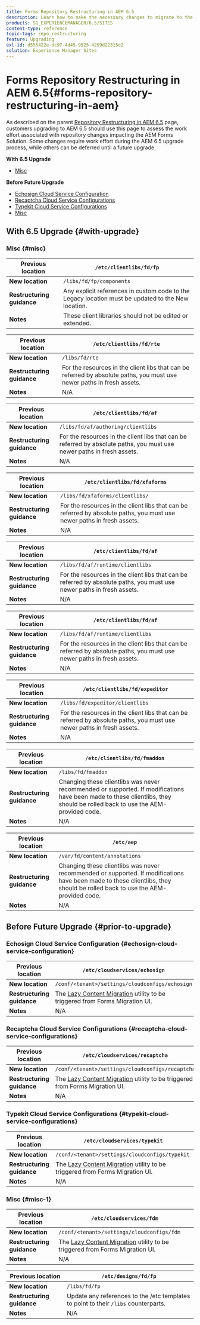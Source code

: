 ```yaml
---
title: Forms Repository Restructuring in AEM 6.5
description: Learn how to make the necessary changes to migrate to the new repository structure in AEM 6.5 for Forms.
products: SG_EXPERIENCEMANAGER/6.5/SITES
content-type: reference
topic-tags: repo_restructuring
feature: Upgrading
exl-id: d555422e-dc97-4d45-9525-4299d22315e2
solution: Experience Manager Sites
---
```

# Forms Repository Restructuring in AEM 6.5{#forms-repository-restructuring-in-aem}

As described on the parent [Repository Restructuring in AEM 6.5](/help/sites-deploying/repository-restructuring.md) page, customers upgrading to AEM 6.5 should use this page to assess the work effort associated with repository changes impacting the AEM Forms Solution. Some changes require work effort during the AEM 6.5 upgrade process, while others can be deferred until a future upgrade.

**With 6.5 Upgrade**

* [Misc](/help/sites-deploying/forms-repository-restructuring-in-aem-6-5.md#misc)

**Before Future Upgrade**

* [Echosign Cloud Service Configuration](/help/sites-deploying/forms-repository-restructuring-in-aem-6-5.md#echosign-cloud-service-configuration)
* [Recaptcha Cloud Service Configurations](/help/sites-deploying/forms-repository-restructuring-in-aem-6-5.md#recaptcha-cloud-service-configurations)
* [Typekit Cloud Service Configurations](/help/sites-deploying/forms-repository-restructuring-in-aem-6-5.md#typekit-cloud-service-configurations)
* [Misc](/help/sites-deploying/forms-repository-restructuring-in-aem-6-5.md#misc)

## With 6.5 Upgrade {#with-upgrade}

### Misc {#misc}

| **Previous location** | `/etc/clientlibs/fd/fp` |
|---|---|
| **New location** | `/libs/fd/fp/components` |
| **Restructuring guidance** |Any explicit references in custom code to the Legacy location must be updated to the New location. |
| **Notes** |These client libraries should not be edited or extended. |

| **Previous location** | `/etc/clientlibs/fd/rte` |
|---|---|
| **New location** | `/libs/fd/rte` |
| **Restructuring guidance** |For the resources in the client libs that can be referred by absolute paths, you must use newer paths in fresh assets. |
| **Notes** |N/A |

| **Previous location** | `/etc/clientlibs/fd/af` |
|---|---|
| **New location** | `/libs/fd/af/authoring/clientlibs` |
| **Restructuring guidance** |For the resources in the client libs that can be referred by absolute paths, you must use newer paths in fresh assets. |
| **Notes** |N/A |

| **Previous location** | `/etc/clientlibs/fd/xfaforms` |
|---|---|
| **New location** | `/libs/fd/xfaforms/clientlibs/` |
| **Restructuring guidance** |For the resources in the client libs that can be referred by absolute paths, you must use newer paths in fresh assets. |
| **Notes** |N/A |

| **Previous location** | `/etc/clientlibs/fd/af` |
|---|---|
| **New location** | `/libs/fd/af/runtime/clientlibs` |
| **Restructuring guidance** |For the resources in the client libs that can be referred by absolute paths, you must use newer paths in fresh assets. |
| **Notes** |N/A |

| **Previous location** | `/etc/clientlibs/fd/af` |
|---|---|
| **New location** | `/libs/fd/af/runtime/clientlibs` |
| **Restructuring guidance** |For the resources in the client libs that can be referred by absolute paths, you must use newer paths in fresh assets. |
| **Notes** |N/A |

| **Previous location** | `/etc/clientlibs/fd/expeditor` |
|---|---|
| **New location** | `/libs/fd/expeditor/clientlibs` |
| **Restructuring guidance** |For the resources in the client libs that can be referred by absolute paths, you must use newer paths in fresh assets. |
| **Notes** |N/A |

| **Previous location** | `/etc/clientlibs/fd/fmaddon` |
|---|---|
| **New location** | `/libs/fd/fmaddon` |
| **Restructuring guidance** |Changing these clientlibs was never recommended or supported. If modifications have been made to these clientlibs, they should be rolled back to use the AEM-provided code. |
| **Notes** |N/A |

| **Previous location** | `/etc/aep` |
|---|---|
| **New location** | `/var/fd/content/annotations` |
| **Restructuring guidance** |Changing these clientlibs was never recommended or supported. If modifications have been made to these clientlibs, they should be rolled back to use the AEM-provided code. |
| **Notes** |N/A |

## Before Future Upgrade {#prior-to-upgrade}

### Echosign Cloud Service Configuration {#echosign-cloud-service-configuration}

| **Previous location** | `/etc/cloudservices/echosign` |
|---|---|
| **New location** | `/conf/<tenant>/settings/cloudconfigs/echosign` |
| **Restructuring guidance** |The [Lazy Content Migration](/help/sites-deploying/lazy-content-migration.md) utility to be triggered from Forms Migration UI. |
| **Notes** |N/A |

### Recaptcha Cloud Service Configurations {#recaptcha-cloud-service-configurations}

| **Previous location** | `/etc/cloudservices/recaptcha` |
|---|---|
| **New location** | `/conf/<tenant>/settings/cloudconfigs/recaptcha` |
| **Restructuring guidance** |The [Lazy Content Migration](/help/sites-deploying/lazy-content-migration.md) utility to be triggered from Forms Migration UI. |
| **Notes** |N/A |

### Typekit Cloud Service Configurations {#typekit-cloud-service-configurations}

| **Previous location** | `/etc/cloudservices/typekit` |
|---|---|
| **New location** | `/conf/<tenant>/settings/cloudconfigs/typekit` |
| **Restructuring guidance** |The [Lazy Content Migration](/help/sites-deploying/lazy-content-migration.md) utility to be triggered from Forms Migration UI. |
| **Notes** |N/A |

### Misc {#misc-1}

| **Previous location** | `/etc/cloudservices/fdm` |
|---|---|
| **New location** | `/conf/<tenant>/settings/cloudconfigs/fdm` |
| **Restructuring guidance** |The [Lazy Content Migration](/help/sites-deploying/lazy-content-migration.md) utility to be triggered from Forms Migration UI. |
| **Notes** |N/A |

| **Previous location** | `/etc/designs/fd/fp` |
|---|---|
| **New location** | `/libs/fd/fp` |
| **Restructuring guidance** |Update any references to the /etc templates to point to their `/libs` counterparts. |
| **Notes** |N/A |
